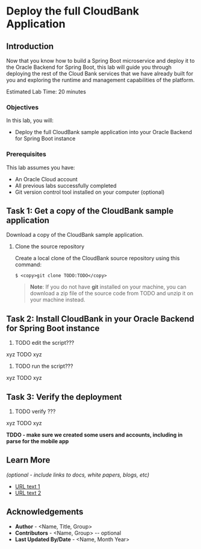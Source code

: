 # Deploy the full CloudBank Application

## Introduction

Now that you know how to build a Spring Boot microservice and deploy it to the Oracle Backend for Spring Boot, this lab will guide you through deploying the rest of the Cloud Bank services that we have already built for you and exploring the runtime and management capabilities of the platform.

Estimated Lab Time: 20 minutes

### Objectives

In this lab, you will:
* Deploy the full CloudBank sample application into your Oracle Backend for Spring Boot instance

### Prerequisites

This lab assumes you have:
* An Oracle Cloud account
* All previous labs successfully completed
* Git version control tool installed on your computer (optional)


## Task 1: Get a copy of the CloudBank sample application

Download a copy of the CloudBank sample application.

1. Clone the source repository

   Create a local clone of the CloudBank source repository using this command: 

    ```
    $ <copy>git clone TODO:TODO</copy>
    ```

    > **Note**: If you do not have **git** installed on your machine, you can download a zip file of the source code from TODO and unzip it on your machine instead.


## Task 2: Install CloudBank in your Oracle Backend for Spring Boot instance

1. TODO edit the script???

  xyz TODO xyz 
  
1. TODO run the script???

  xyz TODO xyz 

## Task 3: Verify the deployment

1. TODO verify ???

  xyz TODO xyz 

**TDDO - make sure we created some users and accounts, including in parse for the mobile app**

## Learn More

*(optional - include links to docs, white papers, blogs, etc)*

* [URL text 1](http://docs.oracle.com)
* [URL text 2](http://docs.oracle.com)

## Acknowledgements
* **Author** - <Name, Title, Group>
* **Contributors** -  <Name, Group> -- optional
* **Last Updated By/Date** - <Name, Month Year>
